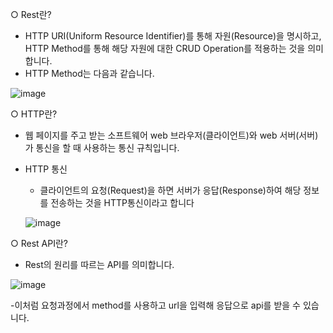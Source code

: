 ○ Rest란?
- HTTP URI(Uniform Resource Identifier)를 통해 자원(Resource)을 명시하고, HTTP Method를 통해 해당 자원에 대한 CRUD Operation를 적용하는 것을 의미합니다.
- HTTP Method는 다음과 같습니다.

![image](https://user-images.githubusercontent.com/77110648/129701143-5e1af0d2-dba5-4536-9963-f34b8af43a44.png)


○ HTTP란? 
- 웹 페이지를 주고 받는 소프트웨어 web 브라우저(클라이언트)와  web 서버(서버)가 통신을 할 때 사용하는 통신 규칙입니다.
- HTTP 통신
  - 클라이언트의 요청(Request)을 하면 서버가 응답(Response)하여 해당 정보를 전송하는 것을 HTTP통신이라고 합니다
  
  ![image](https://user-images.githubusercontent.com/77110648/129658887-192a4d1e-ec09-4991-baf3-d1b53845d144.png)



○ Rest API란?
- Rest의 원리를 따르는 API를 의미합니다.

![image](https://user-images.githubusercontent.com/77110648/129661029-2bcdda20-724e-4ace-bd1f-ee0b55294134.png)

-이처럼 요청과정에서 method를 사용하고 url을 입력해 응답으로 api를 받을 수 있습니다.

